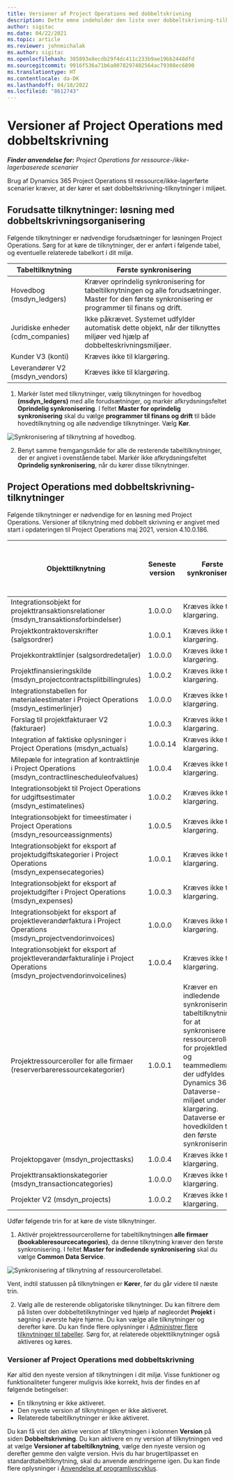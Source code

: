 ```yaml
---
title: Versioner af Project Operations med dobbeltskrivning
description: Dette emne indeholder den liste over dobbeltskrivning-tilknytninger, der kræves i Dynamics 365 Project Operations.
author: sigitac
ms.date: 04/22/2021
ms.topic: article
ms.reviewer: johnmichalak
ms.author: sigitac
ms.openlocfilehash: 385893e8ecdb29f4dc411c233b9ae19bb2448dfd
ms.sourcegitcommit: 9916f536a71b6a0078297402564ac79308ec6890
ms.translationtype: HT
ms.contentlocale: da-DK
ms.lasthandoff: 04/18/2022
ms.locfileid: "8612743"
---
```

# <a name="project-operations-dual-write-map-versions"></a>Versioner af Project Operations med dobbeltskrivning

_**Finder anvendelse for:** Project Operations for ressource-/ikke-lagerbaserede scenarier_

Brug af Dynamics 365 Project Operations til ressource/ikke-lagerførte scenarier kræver, at der kører et sæt dobbeltskrivning-tilknytninger i miljøet. 

## <a name="prerequisite-maps-dual-write-orchestration-solution"></a>Forudsatte tilknytninger: løsning med dobbeltskrivningsorganisering

Følgende tilknytninger er nødvendige forudsætninger for løsningen Project Operations. Sørg for at køre de tilknytninger, der er anført i følgende tabel, og eventuelle relaterede tabelkort i dit miljø.

| Tabeltilknytning | Første synkronisering |
| --- | --- |
| Hovedbog (msdyn_ledgers) | Kræver oprindelig synkronisering for tabeltilknytningen og alle forudsætninger. Master for den første synkronisering er programmer til finans og drift. |
| Juridiske enheder (cdm_companies) | Ikke påkrævet. Systemet udfylder automatisk dette objekt, når der tilknyttes miljøer ved hjælp af dobbelteskrivningsmiljøer. |
| Kunder V3 (konti) | Kræves ikke til klargøring. |
| Leverandører V2 (msdyn_vendors) | Kræves ikke til klargøring. |

1. Markér listet med tilknytninger, vælg tilknytningen for hovedbog **(msdyn\_ledgers)** med alle forudsætninger, og markér afkrydsningsfeltet **Oprindelig synkronisering**. I feltet **Master for oprindelig synkronisering** skal du vælge **programmer til finans og drift** til både hovedtilknytning og alle nødvendige tilknytninger. Vælg **Kør**.

![Synkronisering af tilknytning af hovedbog.](media/DW6.png)

2. Benyt samme fremgangsmåde for alle de resterende tabeltilknytninger, der er angivet i ovenstående tabel. Markér ikke afkrydsningsfeltet **Oprindelig synkronisering**, når du kører disse tilknytninger.

## <a name="project-operations-dual-write-maps"></a>Project Operations med dobbeltskrivning-tilknytninger

Følgende tilknytninger er nødvendige for en løsning med Project Operations. Versioner af tilknytning med dobbelt skrivning er angivet med start i opdateringen til Project Operations maj 2021, version 4.10.0.186.

| Objekttilknytning | Seneste version | Første synkronisering | Påkrævet version af Dynamics 365 Finance |
| --- | --- | --- | --- |
| Integrationsobjekt for projekttransaktionsrelationer (msdyn\_transaktionsforbindelser) | 1.0.0.0 | Kræves ikke til klargøring. ||
| Projektkontraktoverskrifter (salgsordrer) | 1.0.0.1 | Kræves ikke til klargøring. ||
| Projekkontraktlinjer (salgsordredetaljer) | 1.0.0.0 | Kræves ikke til klargøring. ||
| Projektfinansieringskilde (msdyn_projectcontractsplitbillingrules) | 1.0.0.2 | Kræves ikke til klargøring. ||
| Integrationstabellen for materialeestimater i Project Operations (msdyn\_estimerlinjer) | 1.0.0.0 | Kræves ikke til klargøring. ||
| Forslag til projektfakturaer V2 (fakturaer) | 1.0.0.3 | Kræves ikke til klargøring. ||
| Integration af faktiske oplysninger i Project Operations (msdyn_actuals) | 1.0.0.14 | Kræves ikke til klargøring. ||
| Milepæle for integration af kontraktlinje i Project Operations (msdyn_contractlinescheduleofvalues) | 1.0.0.4 | Kræves ikke til klargøring. ||
| Integrationsobjekt til Project Operations for udgiftsestimater (msdyn_estimatelines) | 1.0.0.2 | Kræves ikke til klargøring. ||
| Integrationsobjekt for timeestimater i Project Operations (msdyn_resourceassignments) | 1.0.0.5 | Kræves ikke til klargøring. ||
| Integrationsobjekt for eksport af projektudgiftskategorier i Project Operations (msdyn_expensecategories) | 1.0.0.1 | Kræves ikke til klargøring. ||
| Integrationsobjekt for eksport af projektudgifter i Project Operations (msdyn_expenses) | 1.0.0.3 | Kræves ikke til klargøring. ||
| Integrationsobjekt for eksport af projektleverandørfaktura i Project Operations (msdyn_projectvendorinvoices) | 1.0.0.0 | Kræves ikke til klargøring. ||
| Integrationsobjekt for eksport af projektleverandørfakturalinje i Project Operations (msdyn_projectvendorinvoicelines) | 1.0.0.4 | Kræves ikke til klargøring. | 10.0.26 eller senere |
| Projektressourceroller for alle firmaer (reserverbareressourcekategorier) | 1.0.0.1 | Kræver en indledende synkronisering af tabeltilknytningen for at synkronisere de ressourceroller for projektledere og teammedlemmer, der udfyldes i Dynamics 365 Dataverse-miljøet under klargøring. Dataverse er hovedkilden til den første synkronisering. ||
| Projektopgaver (msdyn_projecttasks) | 1.0.0.4 | Kræves ikke til klargøring. ||
| Projekttransaktionskategorier (msdyn_transactioncategories) | 1.0.0.0 | Kræves ikke til klargøring. ||
| Projekter V2 (msdyn_projects) | 1.0.0.2 | Kræves ikke til klargøring. ||

Udfør følgende trin for at køre de viste tilknytninger.

1. Aktivér projektressourcerollerne for tabeltilknytningen **alle firmaer (bookableresourcecategories)**, da denne tilknytning kræver den første synkronisering. I feltet **Master for indledende synkronisering** skal du vælge **Common Data Service**. 

 ![Synkronisering af tilknytning af ressourcerolletabel.](media/6ResourceInitialSync.jpg)

 Vent, indtil statussen på tilknytningen er **Kører**, før du går videre til næste trin.

2. Vælg alle de resterende obligatoriske tilknytninger. Du kan filtrere dem på listen over dobbeltetilknytninger ved hjælp af nøgleordet **Projekt** i søgning i øverste højre hjørne. Du kan vælge alle tilknytninger og derefter køre. Du kan finde flere oplysninger i [Administrer flere tilknytninger til tabeller](/dynamics365/fin-ops-core/dev-itpro/data-entities/dual-write/multiple-entity-maps). Sørg for, at relaterede objekttilknytninger også aktiveres og køres.

### <a name="project-operations-dual-write-map-versions"></a>Versioner af Project Operations med dobbeltskrivning

Kør altid den nyeste version af tilknytningen i dit miljø. Visse funktioner og funktionaliteter fungerer muligvis ikke korrekt, hvis der findes en af følgende betingelser:

- En tilknytning er ikke aktiveret.
- Den nyeste version af tilknytningen er ikke aktiveret. 
- Relaterede tabeltilknytninger er ikke aktiveret.

Du kan få vist den aktive version af tilknytningen i kolonnen **Version** på siden **Dobbeltskrivning**. Du kan aktivere en ny version af tilknytningen ved at vælge **Versioner af tabeltilknytning**, vælge den nyeste version og derefter gemme den valgte version. Hvis du har brugertilpasset en standardtabeltilknytning, skal du anvende ændringerne igen. Du kan finde flere oplysninger i [Anvendelse af programlivscyklus](/dynamics365/fin-ops-core/dev-itpro/data-entities/dual-write/app-lifecycle-management).
